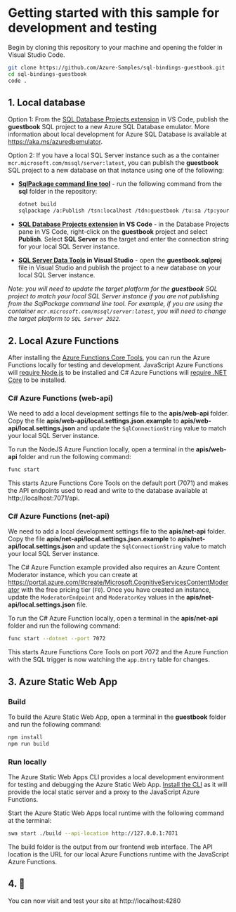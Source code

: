 # Getting started with this sample for development and testing

Begin by cloning this repository to your machine and opening the folder in Visual Studio Code.

```bash
git clone https://github.com/Azure-Samples/sql-bindings-guestbook.git
cd sql-bindings-guestbook
code .
```


## 1. Local database

Option 1: From the [SQL Database Projects extension](https://learn.microsoft.com/sql/azure-data-studio/sql-database-projects) in VS Code, publish the **guestbook** SQL project to a new Azure SQL Database emulator.  More information about local development for Azure SQL Database is available at https://aka.ms/azuredbemulator.

Option 2: If you have a local SQL Server instance such as a the container `mcr.microsoft.com/mssql/server:latest`, you can publish the **guestbook** SQL project to a new database on that instance using one of the following:
- **[SqlPackage command line tool](https://aka.ms/sqlpackage-ref)** - run the following command from the **sql** folder in the repository:
    ```bash
    dotnet build
    sqlpackage /a:Publish /tsn:localhost /tdn:guestbook /tu:sa /tp:yourStrong(!)Password /ttsc:true /sf:bin/Debug/guestbook.dacpac /p:AllowIncompatiblePlatform=true
    ```
- **[SQL Database Projects extension](https://learn.microsoft.com/sql/azure-data-studio/sql-database-projects) in VS Code** - in the Database Projects pane in VS Code, right-click on the **guestbook** project and select **Publish**.  Select **SQL Server** as the target and enter the connection string for your local SQL Server instance.

- **[SQL Server Data Tools](https://docs.microsoft.com/sql/ssdt/download-sql-server-data-tools-ssdt) in Visual Studio** - open the **guestbook.sqlproj** file in Visual Studio and publish the project to a new database on your local SQL Server instance.

*Note: you will need to update the target platform for the **guestbook** SQL project to match your local SQL Server instance if you are not publishing from the SqlPackage command line tool.  For example, if you are using the container `mcr.microsoft.com/mssql/server:latest`, you will need to change the target platform to `SQL Server 2022`.*


## 2. Local Azure Functions

After installing the [Azure Functions Core Tools](https://docs.microsoft.com/azure/azure-functions/functions-run-local#install-the-azure-functions-core-tools), you can run the Azure Functions locally for testing and development.  JavaScript Azure Functions will [require Node.js](https://learn.microsoft.com/azure/azure-functions/create-first-function-vs-code-node#configure-your-environment) to be installed and C# Azure Functions will [require .NET Core](https://learn.microsoft.com/azure/azure-functions/create-first-function-vs-code-csharp?tabs=in-process#configure-your-environment) to be installed.

### C# Azure Functions (web-api)

We need to add a local development settings file to the **apis/web-api** folder.  Copy the file **apis/web-api/local.settings.json.example** to **apis/web-api/local.settings.json** and update the `SqlConnectionString` value to match your local SQL Server instance.

To run the NodeJS Azure Function locally, open a terminal in the **apis/web-api** folder and run the following command:

```bash
func start
```
This starts Azure Functions Core Tools on the default port (7071) and makes the API endpoints used to read and write to the database available at http://localhost:7071/api.

### C# Azure Functions (net-api)

We need to add a local development settings file to the **apis/net-api** folder.  Copy the file **apis/net-api/local.settings.json.example** to **apis/net-api/local.settings.json** and update the `SqlConnectionString` value to match your local SQL Server instance.

The C# Azure Function example provided also requires an Azure Content Moderator instance, which you can create at https://portal.azure.com/#create/Microsoft.CognitiveServicesContentModerator with the free pricing tier (`F0`).  Once you have created an instance, update the `ModeratorEndpoint` and `ModeratorKey` values in the **apis/net-api/local.settings.json** file.

To run the C# Azure Function locally, open a terminal in the **apis/net-api** folder and run the following command:

```bash
func start --dotnet --port 7072
```
This starts Azure Functions Core Tools on port 7072 and the Azure Function with the SQL trigger is now watching the `app.Entry` table for changes.

## 3. Azure Static Web App

### Build

To build the Azure Static Web App, open a terminal in the **guestbook** folder and run the following command:

```bash
npm install
npm run build
```

### Run locally

The Azure Static Web Apps CLI provides a local development environment for testing and debugging the Azure Static Web App.  [Install the CLI](https://github.com/Azure/static-web-apps-cli) as it will provide the local static server and a proxy to the JavaScript Azure Functions.

Start the Azure Static Web Apps local runtime with the following command at the terminal:

```bash
swa start ./build --api-location http://127.0.0.1:7071
```
The build folder is the output from our frontend web interface.  The API location is the URL for our local Azure Functions runtime with the JavaScript Azure Functions.

## 4. 🎉

You can now visit and test your site at http://localhost:4280